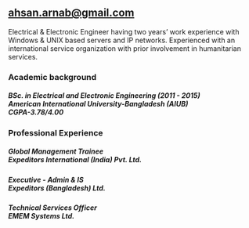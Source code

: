 ## ahsan.arnab@gmail.com 

Electrical & Electronic Engineer having two years’ work experience with Windows & UNIX based servers and IP networks. Experienced with an international service organization with prior involvement in humanitarian services.

### Academic background

##### BSc. in Electrical and Electronic Engineering (2011 - 2015) <br /> American International University-Bangladesh (AIUB) <br /> CGPA-3.78/4.00

### Professional Experience

##### Global Management Trainee <br /> Expeditors International (India) Pvt. Ltd.
##### Executive - Admin & IS <br /> Expeditors (Bangladesh) Ltd.
##### Technical Services Officer <br /> EMEM Systems Ltd.


